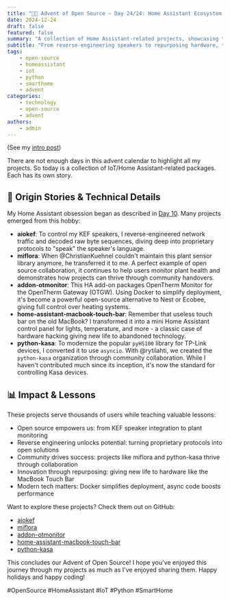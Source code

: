 ```yaml
---
title: "🎄🎁 Advent of Open Source – Day 24/24: Home Assistant Ecosystem 🏠"
date: 2024-12-24
draft: false
featured: false
summary: "A collection of Home Assistant-related projects, showcasing the power of open source to enhance daily life."
subtitle: "From reverse-engineering speakers to repurposing hardware, these projects highlight open source innovation in the smart home."
tags:
    - open-source
    - homeassistant
    - iot
    - python
    - smarthome
    - advent
categories:
    - technology
    - open-source
    - advent
authors:
    - admin
---
```


(See my [intro post](https://www.linkedin.com/posts/basnijholt_advent-of-open-source-celebrating-activity-7269075513002909697-M89J))

There are not enough days in this advent calendar to highlight all my projects. So today is a collection of IoT/Home Assistant-related packages. Each has its own story.

## 📖 Origin Stories & Technical Details
My Home Assistant obsession began as described in [Day 10](https://www.linkedin.com/posts/basnijholt_opensource-homeassistant-smarthome-activity-7272248713882820608-w7RV). Many projects emerged from this hobby:

- **aiokef**: To control my KEF speakers, I reverse-engineered network traffic and decoded raw byte sequences, diving deep into proprietary protocols to "speak" the speaker's language.
- **miflora**: When @ChristianKuehnel couldn't maintain this plant sensor library anymore, he transferred it to me. A perfect example of open source collaboration, it continues to help users monitor plant health and demonstrates how projects can thrive through community handovers.
- **addon-otmonitor**: This HA add-on packages OpenTherm Monitor for the OpenTherm Gateway (OTGW). Using Docker to simplify deployment, it's become a powerful open-source alternative to Nest or Ecobee, giving full control over heating systems.
- **home-assistant-macbook-touch-bar**: Remember that useless touch bar on the old MacBook? I transformed it into a mini Home Assistant control panel for lights, temperature, and more - a classic case of hardware hacking giving new life to abandoned technology.
- **python-kasa**: To modernize the popular `pyHS100` library for TP-Link devices, I converted it to use `asyncio`. With @rytilahti, we created the `python-kasa` organization through community collaboration. While I haven't contributed much since its inception, it's now the standard for controlling Kasa devices.

## 📊 Impact & Lessons
These projects serve thousands of users while teaching valuable lessons:
- Open source empowers us: from KEF speaker integration to plant monitoring
- Reverse engineering unlocks potential: turning proprietary protocols into open solutions
- Community drives success: projects like miflora and python-kasa thrive through collaboration
- Innovation through repurposing: giving new life to hardware like the MacBook Touch Bar
- Modern tech matters: Docker simplifies deployment, async code boosts performance

Want to explore these projects? Check them out on GitHub:

- [aiokef](https://github.com/basnijholt/aiokef)
- [miflora](https://github.com/basnijholt/miflora)
- [addon-otmonitor](https://github.com/basnijholt/addon-otmonitor)
- [home-assistant-macbook-touch-bar](https://github.com/basnijholt/home-assistant-macbook-touch-bar)
- [python-kasa](https://github.com/python-kasa/python-kasa)

This concludes our Advent of Open Source! I hope you've enjoyed this journey through my projects as much as I've enjoyed sharing them. Happy holidays and happy coding!

#OpenSource #HomeAssistant #IoT #Python #SmartHome